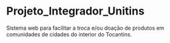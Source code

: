 # Projeto_Integrador_Unitins
Sistema web para facilitar a troca e/ou doação de produtos em comunidades de cidades do interior do Tocantins.
